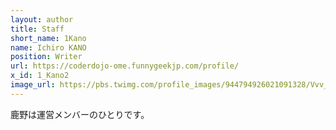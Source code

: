 ```yaml
---
layout: author
title: Staff
short_name: 1Kano
name: Ichiro KANO
position: Writer
url: https://coderdojo-ome.funnygeekjp.com/profile/
x_id: 1_Kano2
image_url: https://pbs.twimg.com/profile_images/944794926021091328/Vvv_kwEw_400x400.jpg
---
```


鹿野は運営メンバーのひとりです。
